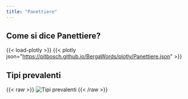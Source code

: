 ```yaml
---
title: "Panettiere"
---
```


## Come si dice Panettiere?

{{< load-plotly >}}
{{< plotly json="https://pitbosch.github.io/BergaWords/plotly/Panettiere.json" >}}


## Tipi prevalenti
{{< raw >}}
<img src="https://pitbosch.github.io/BergaWords/panettiere_types.svg" alt="Tipi prevalenti">
{{< /raw >}}
